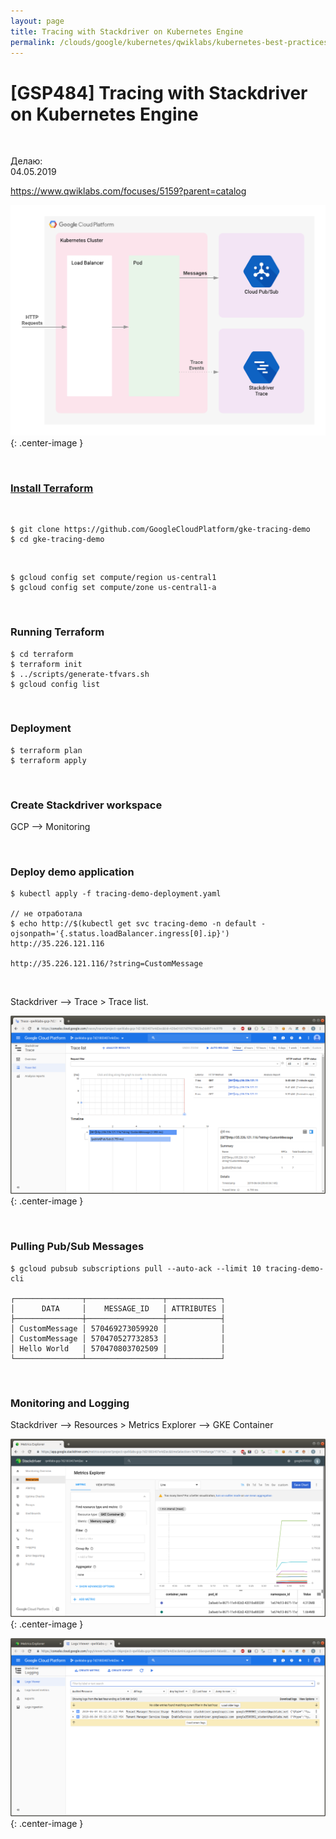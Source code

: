 ```yaml
---
layout: page
title: Tracing with Stackdriver on Kubernetes Engine
permalink: /clouds/google/kubernetes/qwiklabs/kubernetes-best-practices/tracing-with-stackdriver-on-kubernetes-engine/
---
```


# [GSP484] Tracing with Stackdriver on Kubernetes Engine

<br/>

Делаю:  
04.05.2019


https://www.qwiklabs.com/focuses/5159?parent=catalog


![Tracing with Stackdriver on Kubernetes Engine](/img/clouds/google/kubernetes/qwiklabs/kubernetes-best-practices/tracing-with-stackdriver-on-kubernetes-engine/pic1.png "Tracing with Stackdriver on Kubernetes Engine"){: .center-image }


<br/>

### [Install Terraform](/linux/servers/devops/automation/terraform/install/)

<br/>

    $ git clone https://github.com/GoogleCloudPlatform/gke-tracing-demo
    $ cd gke-tracing-demo

<br/>

    $ gcloud config set compute/region us-central1
    $ gcloud config set compute/zone us-central1-a

<br/>

### Running Terraform

    $ cd terraform
    $ terraform init
    $ ../scripts/generate-tfvars.sh
    $ gcloud config list

<br/>

### Deployment

    $ terraform plan
    $ terraform apply

<br/>

### Create Stackdriver workspace

GCP --> Monitoring

<br/>

### Deploy demo application

    $ kubectl apply -f tracing-demo-deployment.yaml

    // не отработала
    $ echo http://$(kubectl get svc tracing-demo -n default -ojsonpath='{.status.loadBalancer.ingress[0].ip}')
    http://35.226.121.116

    http://35.226.121.116/?string=CustomMessage


<br/>

Stackdriver --> Trace > Trace list.

![Tracing with Stackdriver on Kubernetes Engine](/img/clouds/google/kubernetes/qwiklabs/kubernetes-best-practices/tracing-with-stackdriver-on-kubernetes-engine/pic2.png "Tracing with Stackdriver on Kubernetes Engine"){: .center-image }

<br/>

### Pulling Pub/Sub Messages

    $ gcloud pubsub subscriptions pull --auto-ack --limit 10 tracing-demo-cli

    ┌───────────────┬─────────────────┬────────────┐
    │      DATA     │    MESSAGE_ID   │ ATTRIBUTES │
    ├───────────────┼─────────────────┼────────────┤
    │ CustomMessage │ 570469273059920 │            │
    │ CustomMessage │ 570470527732853 │            │
    │ Hello World   │ 570470803702509 │            │
    └───────────────┴─────────────────┴────────────┘


<br/>

### Monitoring and Logging

Stackdriver --> Resources > Metrics Explorer --> GKE Container


![Tracing with Stackdriver on Kubernetes Engine](/img/clouds/google/kubernetes/qwiklabs/kubernetes-best-practices/tracing-with-stackdriver-on-kubernetes-engine/pic3.png "Tracing with Stackdriver on Kubernetes Engine"){: .center-image }


![Tracing with Stackdriver on Kubernetes Engine](/img/clouds/google/kubernetes/qwiklabs/kubernetes-best-practices/tracing-with-stackdriver-on-kubernetes-engine/pic4.png "Tracing with Stackdriver on Kubernetes Engine"){: .center-image }